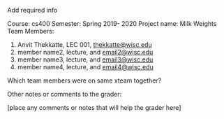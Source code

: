 Add required info

Course: cs400
Semester: Spring 2019- 2020
Project name: Milk Weights
Team Members:
1. Anvit Thekkatte, LEC 001, thekkatte@wisc.edu
2. member name2, lecture, and email2@wisc.edu
3. member name3, lecture, and email3@wisc.edu
4. member name4, lecture, and email4@wisc.edu

 

Which team members were on same xteam together?


Other notes or comments to the grader:

[place any comments or notes that will help the grader here]
